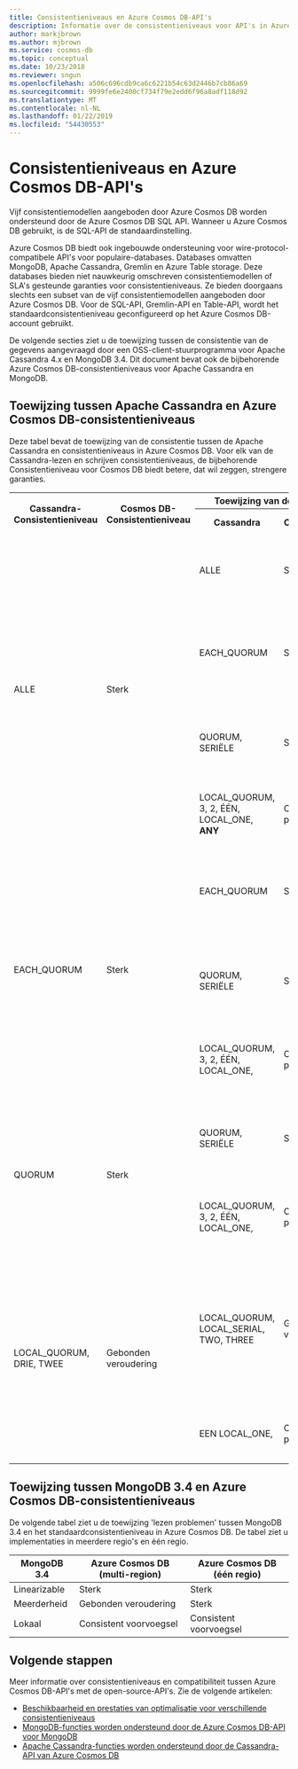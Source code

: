 ```yaml
---
title: Consistentieniveaus en Azure Cosmos DB-API's
description: Informatie over de consistentieniveaus voor API's in Azure Cosmos DB.
author: markjbrown
ms.author: mjbrown
ms.service: cosmos-db
ms.topic: conceptual
ms.date: 10/23/2018
ms.reviewer: sngun
ms.openlocfilehash: a506c696cdb9ca6c6221b54c63d2446b7cb86a69
ms.sourcegitcommit: 9999fe6e2400cf734f79e2edd6f96a8adf118d92
ms.translationtype: MT
ms.contentlocale: nl-NL
ms.lasthandoff: 01/22/2019
ms.locfileid: "54430553"
---
```

# <a name="consistency-levels-and-azure-cosmos-db-apis"></a>Consistentieniveaus en Azure Cosmos DB-API's

Vijf consistentiemodellen aangeboden door Azure Cosmos DB worden ondersteund door de Azure Cosmos DB SQL API. Wanneer u Azure Cosmos DB gebruikt, is de SQL-API de standaardinstelling. 

Azure Cosmos DB biedt ook ingebouwde ondersteuning voor wire-protocol-compatibele API's voor populaire-databases. Databases omvatten MongoDB, Apache Cassandra, Gremlin en Azure Table storage. Deze databases bieden niet nauwkeurig omschreven consistentiemodellen of SLA's gesteunde garanties voor consistentieniveaus. Ze bieden doorgaans slechts een subset van de vijf consistentiemodellen aangeboden door Azure Cosmos DB. Voor de SQL-API, Gremlin-API en Table-API, wordt het standaardconsistentieniveau geconfigureerd op het Azure Cosmos DB-account gebruikt. 

De volgende secties ziet u de toewijzing tussen de consistentie van de gegevens aangevraagd door een OSS-client-stuurprogramma voor Apache Cassandra 4.x en MongoDB 3.4. Dit document bevat ook de bijbehorende Azure Cosmos DB-consistentieniveaus voor Apache Cassandra en MongoDB.

## <a id="cassandra-mapping"></a>Toewijzing tussen Apache Cassandra en Azure Cosmos DB-consistentieniveaus

Deze tabel bevat de toewijzing van de consistentie tussen de Apache Cassandra en consistentieniveaus in Azure Cosmos DB. Voor elk van de Cassandra-lezen en schrijven consistentieniveaus, de bijbehorende Consistentieniveau voor Cosmos DB biedt betere, dat wil zeggen, strengere garanties.


<table>
<tr> 
  <th rowspan="2">Cassandra-Consistentieniveau</th> 
  <th rowspan="2">Cosmos DB-Consistentieniveau</th> 
  <th colspan="3">Toewijzing van de consistentie schrijven</th> 
  <th colspan="3">Lezen van consistentie van toewijzing</th> 
</tr> 


 
 <tr> 
  <th>Cassandra</th> 
  <th>Cosmos DB</th> 
  <th>Guarantee</th> 
  <th>Van Cassandra</th> 
  <th>Bij Cosmos DB</th> 
  <th>Guarantee</th> 
 </tr> 
 
  <tr> 
  <td rowspan="6">ALLE</td> 
  <td rowspan="6">Sterk</td> 
  <td>ALLE</td> 
  <td>Sterk</td> 
  <td>Linearisabiliteit</td> 
  <td>ALL, QUORUM, SERIAL, LOCAL_QUORUM, LOCAL_SERIAL, THREE, TWO, ONE, LOCAL_ONE</td> 
  <td>Sterk</td> 
  <td>Linearisabiliteit</td> 
 </tr> 
 
 <tr> 
  <td rowspan="2">EACH_QUORUM</td> 
  <td rowspan="2">Sterk</td> 
  <td rowspan="2">Linearisabiliteit</td> 
  <td>ALLE, QUORUM, SERIENUMMER, LOCAL_QUORUM, LOCAL_SERIAL, DRIE, TWEE</td> 
  <td>Sterk</td> 
  <td >Linearisabiliteit</td> 
 </tr> 
 
 <tr>
 <td>LOCAL_ONE, ÉÉN</td>
  <td>Consistent prefix</td>
   <td>Globale Consistent Prefix</td>
 </tr>
 

 <tr> 
  <td rowspan="2">QUORUM, SERIËLE</td> 
  <td rowspan="2">Sterk</td> 
  <td rowspan="2">Linearisabiliteit</td> 
  <td>ALLE, QUORUM, SERIENUMMER</td> 
  <td>Sterk</td> 
  <td >Linearisabiliteit</td> 
 </tr> 

 <tr>
   <td>LOCAL_ONE, ONE, LOCAL_QUORUM, LOCAL_SERIAL, TWO, THREE</td>
   <td>Consistent prefix</td>
   <td>Globale Consistent Prefix</td>
 </tr>
 
 
 <tr> 
 <td>LOCAL_QUORUM, 3, 2, ÉÉN, LOCAL_ONE, <b>ANY</b></td> 
  <td>Consistent prefix</td> 
  <td>Globale Consistent Prefix</td> 
  <td>LOCAL_ONE, ONE, TWO, THREE, LOCAL_QUORUM, QUORUM</td> 
  <td>Consistent prefix</td> 
  <td>Globale Consistent Prefix</td>
 </tr> 
 
 
  <tr> 
  <td rowspan="6">EACH_QUORUM</td> 
  <td rowspan="6">Sterk</td> 
  <td rowspan="2">EACH_QUORUM</td> 
  <td rowspan="2">Sterk</td> 
  <td rowspan="2">Linearisabiliteit</td> 
  <td>ALLE, QUORUM, SERIENUMMER, LOCAL_QUORUM, LOCAL_SERIAL, DRIE, TWEE</td> 
  <td>Sterk</td> 
  <td>Linearisabiliteit</td> 
 </tr> 
 
 <tr>
 <td>LOCAL_ONE, ÉÉN</td>
  <td>Consistent prefix</td>
   <td>Globale Consistent Prefix</td>
 </tr>
 
 
 
 <tr> 
  <td rowspan="2">QUORUM, SERIËLE</td> 
  <td rowspan="2">Sterk</td> 
  <td rowspan="2">Linearisabiliteit</td> 
  <td>ALLE, QUORUM, SERIENUMMER</td> 
  <td>Sterk</td> 
  <td>Linearisabiliteit</td> 
 </tr> 
 
 <tr>
 <td>LOCAL_ONE, ONE, LOCAL_QUORUM, LOCAL_SERIAL, TWO, THREE</td>
  <td>Consistent prefix</td>
   <td>Globale Consistent Prefix</td>
 </tr>
 
 
  <tr> 
  <td rowspan="2">LOCAL_QUORUM, 3, 2, ÉÉN, LOCAL_ONE,</td> 
  <td rowspan="2">Consistent prefix</td> 
  <td rowspan="2">Globale Consistent Prefix</td> 
  <td>ALLE</td> 
  <td>Sterk</td> 
  <td>Linearisabiliteit</td> 
 </tr> 
 
 <tr>
 <td>LOCAL_ONE, ONE, TWO, THREE, LOCAL_QUORUM, QUORUM</td>
  <td>Consistent prefix</td>
   <td>Globale Consistent Prefix</td>
 </tr>


  <tr> 
  <td rowspan="4">QUORUM</td> 
  <td rowspan="4">Sterk</td> 
  <td rowspan="2">QUORUM, SERIËLE</td> 
  <td rowspan="2">Sterk</td> 
  <td rowspan="2">Linearisabiliteit</td> 
  <td>ALLE, QUORUM, SERIENUMMER</td> 
  <td>Sterk</td> 
  <td>Linearisabiliteit</td> 
 </tr> 
 
 <tr>
 <td>LOCAL_ONE, ONE, LOCAL_QUORUM, LOCAL_SERIAL, TWO, THREE</td>
  <td>Consistent prefix</td>
   <td>Globale Consistent Prefix</td>
 </tr>
 
 
 <tr> 
  <td rowspan="2">LOCAL_QUORUM, 3, 2, ÉÉN, LOCAL_ONE,</td> 
  <td rowspan="2">Consistent prefix </td> 
  <td rowspan="2">Globale Consistent Prefix </td> 
  <td>ALLE</td> 
  <td>Sterk</td> 
  <td>Linearisabiliteit</td> 
 </tr> 
 
 <tr>
 <td>LOCAL_ONE, ONE, TWO, THREE, LOCAL_QUORUM, QUORUM</td>
  <td>Consistent prefix</td>
   <td>Globale Consistent Prefix</td>
 </tr>
 
 <tr> 
  <td rowspan="4">LOCAL_QUORUM, DRIE, TWEE</td> 
  <td rowspan="4">Gebonden veroudering</td> 
  <td rowspan="2">LOCAL_QUORUM, LOCAL_SERIAL, TWO, THREE</td> 
  <td rowspan="2">Gebonden veroudering</td> 
  <td rowspan="2">Gebonden veroudering.<br/>
Maximaal K versies of t keer achter.<br/>
De meest recente toegezegde waarde in de regio lezen. 
</td> 
  
  <td>QUORUM, LOCAL_QUORUM, LOCAL_SERIAL, TWO, THREE</td> 
  <td>Gebonden veroudering</td> 
  <td>Gebonden veroudering.<br/>
Maximaal K versies of t keer achter. <br/>
De meest recente toegezegde waarde in de regio lezen. </td> 
 </tr> 
 
 <tr>
 <td>LOCAL_ONE, ÉÉN</td>
  <td>Consistent prefix</td>
   <td>Consistent Prefix per regio</td>
 </tr>
 
 
 <tr> 
  <td>EEN LOCAL_ONE,</td> 
  <td>Consistent prefix </td> 
  <td >Consistent Prefix per regio </td> 
  <td>LOCAL_ONE, ONE, TWO, THREE, LOCAL_QUORUM, QUORUM</td> 
  <td>Consistent prefix</td> 
  <td>Consistent Prefix per regio</td> 
 </tr> 
</table>

## <a id="mongo-mapping"></a>Toewijzing tussen MongoDB 3.4 en Azure Cosmos DB-consistentieniveaus

De volgende tabel ziet u de toewijzing 'lezen problemen' tussen MongoDB 3.4 en het standaardconsistentieniveau in Azure Cosmos DB. De tabel ziet u implementaties in meerdere regio's en één regio.

| **MongoDB 3.4** | **Azure Cosmos DB (multi-region)** | **Azure Cosmos DB (één regio)** |
| - | - | - |
| Linearizable | Sterk | Sterk |
| Meerderheid | Gebonden veroudering | Sterk |
| Lokaal | Consistent voorvoegsel | Consistent voorvoegsel |

## <a name="next-steps"></a>Volgende stappen

Meer informatie over consistentieniveaus en compatibiliteit tussen Azure Cosmos DB-API's met de open-source-API's. Zie de volgende artikelen:

* [Beschikbaarheid en prestaties van optimalisatie voor verschillende consistentieniveaus](consistency-levels-tradeoffs.md)
* [MongoDB-functies worden ondersteund door de Azure Cosmos DB-API voor MongoDB](mongodb-feature-support.md)
* [Apache Cassandra-functies worden ondersteund door de Cassandra-API van Azure Cosmos DB](cassandra-support.md)